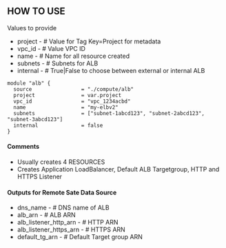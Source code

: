 ## HOW TO USE
Values to provide
* project - # Value for Tag Key=Project for metadata
* vpc_id - # Value VPC ID
* name - # Name for all resource created
* subnets - # Subnets for ALB
* internal - # True|False to choose between external or internal ALB

```
module "alb" {
  source                = "./compute/alb"
  project               = var.project
  vpc_id                = "vpc_1234acbd"
  name                  = "my-elbv2"
  subnets               = ["subnet-1abcd123", "subnet-2abcd123", "subnet-3abcd123"]
  internal              = false  
}
```

#### Comments
* Usually creates 4 RESOURCES
* Creates Application LoadBalancer, Default ALB Targetgroup, HTTP and HTTPS Listener
  
#### Outputs for Remote Sate Data Source
* dns_name - # DNS name of ALB
* alb_arn - # ALB ARN
* alb_listener_http_arn - # HTTP ARN
* alb_listener_https_arn - # HTTPS ARN
* default_tg_arn - # Default Target group ARN